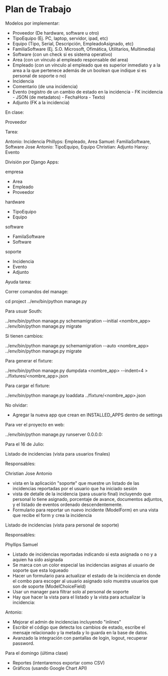 Plan de Trabajo
===============

Modelos por implementar:

* Proveedor (De hardware, software u otro)
* TipoEquipo (Ej. PC, laptop, servidor, ipad, etc)
* Equipo (Tipo, Serial, Descripción, EmpleadoAsignado, etc)
* FamiliaSoftware (Ej. S.O. Microsoft, Ofimática, Utilitarios, Multimedia)
* Software (con un check si es sistema operativo)
* Area (con un vínculo al empleado responsable del area)
* Empleado (con un vínculo al empleado que es superior inmediato y a la area a la que pertenece además de un boolean que indique si es personal de soporte o no)
* Incidencia
* Comentario (de una incidencia)
* Evento (registro de un cambio de estado en la incidencia - FK incidencia - JSON (de metadatos) - FechaHora - Texto)
* Adjunto (FK a la incidencia)

En clase:

Proveedor

Tarea:

Antonio: Incidencia
Phillyps: Empleado, Area
Samuel: FamiliaSoftware, Software
Jose Antonio: TipoEquipo, Equipo
Christian: Adjunto
Hansy: Evento

División por Django Apps:

empresa

- Area
- Empleado
- Proveedor

hardware

- TipoEquipo
- Equipo

software

- FamilaSoftware
- Software

soporte

- Incidencia
- Evento
- Adjunto

Ayuda tarea:

Correr comandos del manage:

cd project
../env/bin/python manage.py

Para usuar South:

../env/bin/python manage.py schemamigration --initial <nombre_app>
../env/bin/python manage.py migrate

Si tienen cambios:

../env/bin/python manage.py schemamigration --auto <nombre_app>
../env/bin/python manage.py migrate

Para generar el fixture:

../env/bin/python manage.py dumpdata <nombre_app> --indent=4 > ../fixtures/<nombre_app>.json

Para cargar el fixture:

../env/bin/python manage.py loaddata ../fixture/<nombre_app>.json

No olvidar:

- Agregar la nueva app que crean en INSTALLED_APPS dentro de settings

Para ver el proyecto en web:

../env/bin/python manage.py runserver 0.0.0.0:<puerto>

Para el 16 de Julio:

Listado de incidencias (vista para usuarios finales)

Responsables:

Christian
Jose Antonio

- vista en la aplicación "soporte" que muestre un listado de las incidencias reportadas por el usuario que ha iniciado sesión
- vista de detalle de la incidencia (para usuario final) incluyendo que personal lo tiene asignado, porcentaje de avance, documentos adjuntos, y el listado de eventos ordenado descendentemente.
- Formulario para reportar un nuevo incidente (ModelForm) en una vista que recibe el form y crea la incidencia

Listado de incidencias (vista para personal de soporte)

Responsables:

Phyllips
Samuel

- Listado de incidencias reportadas indicando si esta asignada o no y a aquien ha sido asignada
- Se marca con un color especial las incidencias asignas al usuario de soporte que esta logueado
- Hacer un formulario para actualizar el estado de la incidencia en donde el combo para escoger al usuario asignado solo muestra usuarios que son de soporte (ModelChoiceField)
- Usar un manager para filtrar solo al personal de soporte
- Hay que hacer la vista para el listado y la vista para actualizar la 
incidencia:

Antonio:

- Mejorar el admin de incidencias incluyendo "inlines" 
- Escribir el código que detecta los cambios de estado, escribe el mensaje relacionado y la metada y lo guarda en la base de datos.
- Avanzado la integración con pantallas de login, logout, recuperar password.

Para el domingo (última clase)

- Reportes (intentaremos exportar como CSV)
- Gráficos (usando Google Chart API)
